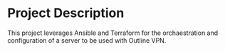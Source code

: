 # Project Description
This project leverages Ansible and Terraform for the orchaestration and configuration of a server to be used with Outline VPN.
